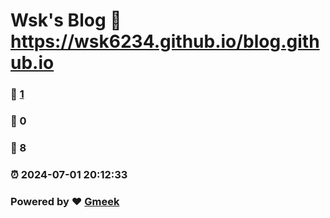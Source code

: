 # Wsk's Blog :link: https://wsk6234.github.io/blog.github.io 
### :page_facing_up: [1](https://wsk6234.github.io/blog.github.io/tag.html) 
### :speech_balloon: 0 
### :hibiscus: 8 
### :alarm_clock: 2024-07-01 20:12:33 
### Powered by :heart: [Gmeek](https://github.com/Meekdai/Gmeek)
